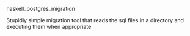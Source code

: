 haskell_postgres_migration

Stupidly simple migration tool that reads the sql files in a directory and
executing them when appropriate
